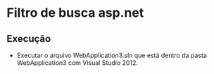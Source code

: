 # Filtro de busca asp.net

## Execução
- Executar o arquivo WebApplication3.sln que está dentro da pasta WebApplication3 com Visual Studio 2012.
